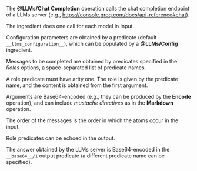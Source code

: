 The **@LLMs/Chat Completion** operation calls the chat completion endpoint of a LLMs server (e.g., https://console.groq.com/docs/api-reference#chat).

The ingredient does one call for each model in input.

Configuration parameters are obtained by a predicate (default `__llms_configuration__`), which can be populated by a **@LLMs/Config** ingredient.

Messages to be completed are obtained by predicates specified in the *Roles* options, a space-separated list of predicate names.

A role predicate must have arity one.
The role is given by the predicate name, and the content is obtained from the first argument.

Arguments are Base64-encoded (e.g., they can be produced by the **Encode** operation), and can include *mustache directives* as in the **Markdown** operation.

The order of the messages is the order in which the atoms occur in the input.

Role predicates can be echoed in the output.

The answer obtained by the LLMs server is Base64-encoded in the `__base64__/1` output predicate (a different predicate name can be specified).